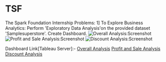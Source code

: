 # TSF
The Spark Foundation Internship
Problems:
1] To Explore Business Analytics: Perform 'Exploratory Data Analysis'on the provided dataset 'Samplesuperstore'. Create Dashboard.
![Overall Analysis:Screenshot](https://user-images.githubusercontent.com/86830690/124805349-0140e880-df79-11eb-9ad6-aba0d1961400.png)
![Profit and Sale Analysis:Screenshot](https://user-images.githubusercontent.com/86830690/124805475-32211d80-df79-11eb-8e0e-0db484558d75.png)
![Discount Analysis:Screenshot](https://user-images.githubusercontent.com/86830690/124805497-3a795880-df79-11eb-8ce2-01542a65b872.png)


Dashboard Link[Tableau Server]:-
[Overall Analysis](https://prod-uk-a.online.tableau.com/#/site/tableauserver123/views/EDA/OverallAnalysis?:iid=4)
[Profit and Sale Analysis](https://prod-uk-a.online.tableau.com/#/site/tableauserver123/views/EDA/EDA3?:iid=5)
[Discount Analysis](https://prod-uk-a.online.tableau.com/#/site/tableauserver123/views/EDA/EDA2?:iid=3)
